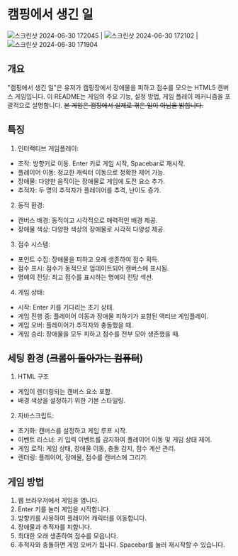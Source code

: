 # 캠핑에서 생긴 일

![스크린샷 2024-06-30 172045](https://github.com/revealonthetop/WHATHAPPEN_last_night-IN-CampingSite/assets/107919163/bfd821c3-3f08-4a86-baa6-21d8de66df81) | ![스크린샷 2024-06-30 172102](https://github.com/revealonthetop/WHATHAPPEN_last_night-IN-CampingSite/assets/107919163/a0d7965d-1bce-4776-a217-44532d77ed5f) | ![스크린샷 2024-06-30 171904](https://github.com/revealonthetop/WHATHAPPEN_last_night-IN-CampingSite/assets/107919163/5dc5e498-41dd-44d5-b958-d60ee41a7af3)

## 개요
"캠핑에서 생긴 일"은 유저가 캠핑장에서 장애물을 피하고 점수를 모으는 HTML5 캔버스 게임입니다. 이 README는 게임의 주요 기능, 설정 방법, 게임 플레이 메커니즘을 포괄적으로 설명합니다.
~~본 게임은 캠핑에서 실제로 겪은 일이 아님을 밝힙니다.~~

## 특징

1. 인터랙티브 게임플레이:

- 조작: 방향키로 이동. Enter 키로 게임 시작, Spacebar로 재시작.
- 플레이어 이동: 정교한 캐릭터 이동으로 정확한 제어 가능.
- 장애물: 다양한 움직이는 장애물로 게임에 도전 요소 추가.
- 추적자: 두 명의 추적자가 플레이어를 추격, 난이도 증가.

2. 동적 환경:

- 캔버스 배경: 동적이고 시각적으로 매력적인 배경 제공.
- 장애물 색상: 다양한 색상의 장애물로 시각적 다양성 제공.

3. 점수 시스템:

- 포인트 수집: 장애물을 피하고 오래 생존하여 점수 획득.
- 점수 표시: 점수가 동적으로 업데이트되어 캔버스에 표시됨.
- 명예의 전당: 최고 점수를 표시하는 명예의 전당 섹션.

4. 게임 상태:

- 시작: Enter 키를 기다리는 초기 상태.
- 게임 진행 중: 플레이어 이동과 장애물 피하기가 포함된 액티브 게임플레이.
- 게임 오버: 플레이어가 추적자와 충돌했을 때.
- 게임 승리: 장애물을 모두 피하고 점수를 전부 모아 생존했을 때.


## 세팅 환경 (~~크롬이 돌아가는 컴퓨터~~)

1. HTML 구조
- 게임이 렌더링되는 캔버스 요소 포함.
- 배경 색상을 설정하기 위한 기본 스타일링.

2. 자바스크립트:

- 초기화: 캔버스를 설정하고 게임 루프 시작.
- 이벤트 리스너: 키 입력 이벤트를 감지하여 플레이어 이동 및 게임 상태 제어.
- 게임 로직: 게임 상태, 장애물 이동, 충돌 감지, 점수 계산 관리.
- 렌더링: 플레이어, 장애물, 점수를 캔버스에 그리기.

## 게임 방법
1. 웹 브라우저에서 게임을 엽니다.
2. Enter 키를 눌러 게임을 시작합니다.
3. 방향키를 사용하여 플레이어 캐릭터를 이동합니다.
4. 장애물과 추적자를 피합니다.
5. 최대한 오래 생존하여 점수를 모읍니다.
6. 추적자와 충돌하면 게임 오버가 됩니다. Spacebar를 눌러 재시작할 수 있습니다.
